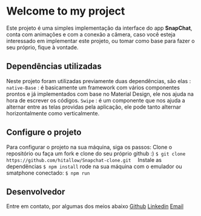 # Welcome to my project


Este projeto é uma simples implementação da interface do app **SnapChat**, conta com animações e com a conexão a câmera, caso você esteja interessado em implementar este projeto, ou tomar como base para fazer o seu próprio, fique à vontade.

## Dependências utilizadas
Neste projeto foram utilizadas previamente duas dependências, são elas : 
`native-Base` :  é basicamente um framework com vários componentes prontos e já implementados com base no Material Design, ele nos ajuda na hora de escrever os códigos.
`Swipe` : é um componente que nos ajuda a alternar entre as telas providas pela aplicação, ele pode tanto alternar horizontalmente como verticalmente.

## Configure o projeto
Para configurar o projeto na sua máquina, siga os passos:
Clone o repositório ou faça um fork e clone do seu próprio github :)
`$ git clone https://github.com/hitallow/Snapchat-clone.git  `
Instale as dependências
`$ npm install`
rode na sua máquina com o emulador ou smatphone conectado:
`$ npm run` 


## Desenvolvedor
Entre em contato, por algumas dos meios abaixo  [Github](https://github.com/hitallow/) [Linkedin](https://www.linkedin.com/in/hitallo-william-825923180) [Email](mailto:hitallo91@gmail.com)
